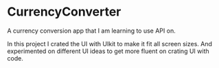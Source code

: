 # CurrencyConverter
A currency conversion app that I am learning to use API on.

In this project I crated the UI with UIkit to make it fit all screen sizes. And experimented on different UI ideas to get more fluent on crating UI with code.


